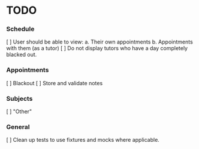 # TODO

### Schedule
[ ] User should be able to view:
  a. Their own appointments
  b. Appointments with them (as a tutor)
[ ] Do not display tutors who have a day completely blacked out.

### Appointments
[ ] Blackout
[ ] Store and validate notes

### Subjects
[ ] "Other"

### General
[ ] Clean up tests to use fixtures and mocks where applicable.
